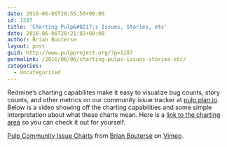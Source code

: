 ```yaml
---
date: 2016-06-06T20:55:50+00:00
id: 1287
title: 'Charting Pulp&#8217;s Issues, Stories, etc'
date: 2016-06-06T20:21:02+00:00
author: Brian Bouterse
layout: post
guid: http://www.pulpproject.org/?p=1287
permalink: /2016/06/06/charting-pulps-issues-stories-etc/
categories:
  - Uncategorized
---
```

<!-- more -->
Redmine&#8217;s charting capabilites make it easy to visualize bug counts, story counts, and other metrics on our community issue tracker at [pulp.plan.io](https://pulp.plan.io/). Below is a video showing off the charting capabilities and some simple interpretation about what these charts mean. Here is a [link to the charting area](https://pulp.plan.io/agile/charts) so you can check it out for yourself.



[Pulp Community Issue Charts](https://vimeo.com/169586452) from [Brian Bouterse](https://vimeo.com/user51881283) on [Vimeo](https://vimeo.com).